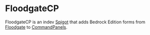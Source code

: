 # FloodgateCP
FloodgateCP is an indev [Spigot](https://www.spigotmc.org/) that adds Bedrock Edition forms from [Floodgate](https://github.com/GeyserMC/Floodgate) to [CommandPanels](https://www.spigotmc.org/resources/command-panels-custom-guis.67788/).
